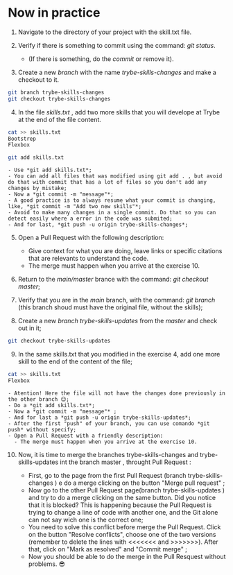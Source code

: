 # Now in practice

1.  Navigate to the directory of your project with the skill.txt file.

2.  Verify if there is something to commit using the command: *git status*.
    - (If there is something, do the *commit* or remove it).
    
3.  Create a new *branch* with the name *trybe-skills-changes* and make a checkout to it.

```sh
git branch trybe-skills-changes
git checkout trybe-skills-changes
```

4.  In the file *skills.txt* , add two more skills that you will develope at Trybe at the end of the file content.

```sh
cat >> skills.txt
Bootstrep
Flexbox

git add skills.txt
```

    - Use *git add skills.txt*;
    - You can add all files that was modified using git add . , but avoid do that with commit that has a lot of files so you don't add any changes by mistake;
    - Now a *git commit -m "message"*;
    - A good practice is to always resume what your commit is changing, like, *git commit -m "Add two new skills"*;
    - Avoid to make many changes in a single commit. Do that so you can detect easily where a error in the code was submited;
    - And for last, *git push -u origin trybe-skills-changes*;

5.  Open a Pull Request with the following description:

    - Give context for what you are doing, leave links or specific citations that are relevants to understand the code.
    - The merge must happen when you arrive at the exercise 10.
    
    
6.  Return to the *main/master* brance with the command: *git checkout master*;

7.  Verify that you are in the *main* branch, with the command: *git branch* (this branch shoud must have the original file, without the skills);

8.  Create a new *branch trybe-skills-updates* from the *master* and check out in it;

```sh
git checkout trybe-skills-updates
```

9.  In the same skills.txt that you modified in the exercise 4, add one more skill to the end of the content of the file;

```sh
cat >> skills.txt
Flexbox
```

    - Atention! Here the file will not have the changes done previously in the other branch 😉;
    - Do a *git add skills.txt*;
    - Now a *git commit -m "message"* ;
    - And for last a *git push -u origin trybe-skills-updates*;
    - After the first "push" of your branch, you can use comando *git push* without specify;
    - Open a Pull Request with a friendly description:
      - The merge must happen when you arrive at the exercise 10.
      

10. Now, it is time to merge the branches trybe-skills-changes and trybe-skills-updates int the branch master , throught Pull Request :

    - First, go to the page from the first Pull Request (branch trybe-skills-changes ) e do a merge clicking on the button "Merge pull request" ;
    - Now go to the other Pull Request page(branch trybe-skills-updates ) and try to do a merge clicking on the same button. Did you notice that it is blocked? This is happening because the Pull Request is trying to change a line of code with another one, and the Git alone can not say wich one is the correct one;
    - You need to solve this conflict before merge the Pull Request. Click on the button "Resolve conflicts", choose one of the two versions (remember to delete the lines with <<<<<<< and >>>>>>>). After that, click on "Mark as resolved" and "Commit merge" ;
    - Now you should be able to do the merge in the Pull Resquest without problems. 😎
